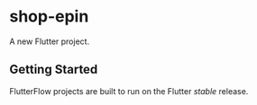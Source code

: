 # shop-epin

A new Flutter project.

## Getting Started

FlutterFlow projects are built to run on the Flutter _stable_ release.
